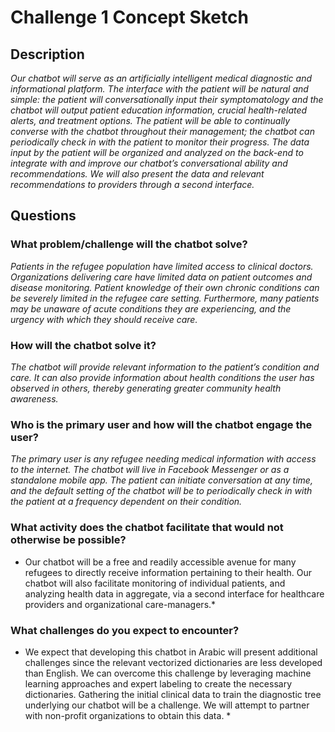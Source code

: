 # Challenge 1 Concept Sketch

## Description

*Our chatbot will serve as an artificially intelligent medical diagnostic and informational platform. The interface with the patient will be natural and simple: the patient will conversationally input their symptomatology and the chatbot will output patient education information, crucial health-related alerts, and treatment options. The patient will be able to continually converse with the chatbot throughout their management; the chatbot can periodically check in with the patient to monitor their progress. The data input by the patient will be organized and analyzed on the back-end to integrate with and improve our chatbot’s conversational ability and recommendations. We will also present the data and relevant recommendations to providers through a second interface.*

## Questions

### What problem/challenge will the chatbot solve? 

*Patients in the refugee population have limited access to clinical doctors. Organizations delivering care have limited data on patient outcomes and disease monitoring. Patient knowledge of their own chronic conditions can be severely limited in the refugee care setting. Furthermore, many patients may be unaware of acute conditions they are experiencing, and the urgency with which they should receive care.*

### How will the chatbot solve it? 

*The chatbot will provide relevant information to the patient’s condition and care. It can also provide information about health conditions the user has observed in others, thereby generating greater community health awareness.*

### Who is the primary user and how will the chatbot engage the user?

*The primary user is any refugee needing medical information with access to the internet. The chatbot will live in Facebook Messenger or as a standalone mobile app. The patient can initiate conversation at any time, and the default setting of the chatbot will be to periodically check in with the patient at a frequency dependent on their condition.*

### What activity does the chatbot facilitate that would not otherwise be possible? 

* Our chatbot will be a free and readily accessible avenue for many refugees to directly receive information pertaining to their health. Our chatbot will also facilitate monitoring of individual patients, and analyzing health data in aggregate, via a second interface for healthcare providers and organizational care-managers.*

### What challenges do you expect to encounter?

* We expect that developing this chatbot in Arabic will present additional challenges since the relevant vectorized dictionaries are less developed than English. We can overcome this challenge by leveraging machine learning approaches and expert labeling to create the necessary dictionaries. Gathering the initial clinical data to train the diagnostic tree underlying our chatbot will be a challenge. We will attempt to partner with non-profit organizations to obtain this data. *


